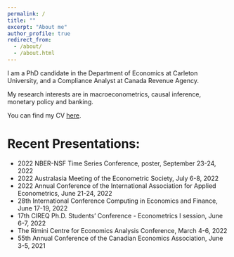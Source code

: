 ```yaml
---
permalink: /
title: ""
excerpt: "About me"
author_profile: true
redirect_from: 
  - /about/
  - /about.html
---
```


I am a PhD candidate in the Department of Economics at Carleton University, and a Compliance Analyst at Canada Revenue Agency.

My research interests are in macroeconometrics, causal inference, monetary policy and banking. 

You can find my CV [here](https://github.com/JackHWTang/haoweitang.github.io.git/tree/master/files/CV_HWT_20221018.pdf).

# Recent Presentations: #
 * 2022 NBER-NSF Time Series Conference, poster, September 23-24, 2022
 * 2022 Australasia Meeting of the Econometric Society, July 6-8, 2022
 * 2022 Annual Conference of the International Association for Applied Econometrics, June 21-24, 2022
 * 28th International Conference Computing in Economics and Finance, June 17-19, 2022
 * 17th CIREQ Ph.D. Students’ Conference - Econometrics I session, June 6-7, 2022
 * The Rimini Centre for Economics Analysis Conference, March 4-6, 2022
 * 55th Annual Conference of the Canadian Economics Association, June 3-5, 2021
 

